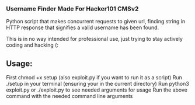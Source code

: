### Username Finder Made For Hacker101 CMSv2

Python script that makes concurrent requests to given url, finding string in HTTP response that signifies a valid username has been found.

This is in no way intended for professional use, just trying to stay actively coding and hacking (:

## Usage:

First chmod +x setup (also exploit.py if you want to run it as a script)
Run ./setup in your terminal (ensuring your in the current directory)
Run python3 exploit.py or ./exploit.py to see needed arguments for usage
Run the above command with the needed command line arguments
